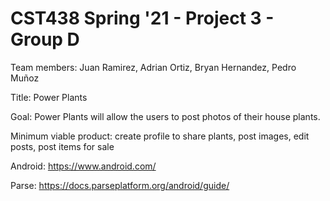 # CST438 Spring '21 - Project 3 - Group D

Team members: Juan Ramirez, Adrian Ortiz, Bryan Hernandez, Pedro Muñoz

Title: Power Plants

Goal: Power Plants will allow the users to post photos of their house plants.

Minimum viable product: create profile to share plants, post images, edit posts, post items for sale

Android: https://www.android.com/

Parse: https://docs.parseplatform.org/android/guide/
